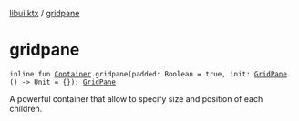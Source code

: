 [libui.ktx](index.md) / [gridpane](./gridpane.md)

# gridpane

`inline fun `[`Container`](-container/index.md)`.gridpane(padded: Boolean = true, init: `[`GridPane`](-grid-pane/index.md)`.() -> Unit = {}): `[`GridPane`](-grid-pane/index.md)

A powerful container that allow to specify size and position of each children.


